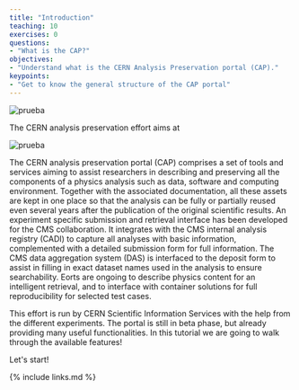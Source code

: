 ```yaml
---
title: "Introduction"
teaching: 10
exercises: 0
questions:
- "What is the CAP?"
objectives:
- "Understand what is the CERN Analysis Preservation portal (CAP)."
keypoints:
- "Get to know the general structure of the CAP portal"
---
```


![prueba](https://github.com/awesome-workshop/cap-cms/blob/gh-pages/fig/cap.png?raw=true)

The CERN analysis preservation effort aims at

![prueba](https://github.com/awesome-workshop/cap-cms/blob/gh-pages/fig/cap2.png?raw=true)

The CERN analysis preservation portal (CAP) comprises a set of tools and services aiming to assist researchers in describing and preserving all the components of a physics analysis such as data, software and computing environment. Together with the associated documentation, all these assets are kept in one place so that the analysis can be fully or partially reused even several years after the publication of the original scientific results. An experiment specific submission and retrieval interface has been developed for the CMS collaboration. It integrates with the CMS internal analysis registry (CADI) to capture all analyses with basic information, complemented with a detailed submission form for full information. The CMS data aggregation system (DAS) is interfaced to the deposit form to assist in filling in exact dataset names used in the analysis to ensure searchability. Eorts are ongoing to describe physics content for an intelligent retrieval, and to interface with container solutions for full reproducibility for selected test cases.

This effort is run by CERN Scientific Information Services with the help from the different experiments. The portal is still in beta phase, but already providing many useful functionalities. In this tutorial we are going to walk through the available features!

Let's start!

{% include links.md %}


